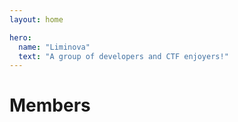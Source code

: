 ```yaml
---
layout: home

hero:
  name: "Liminova"
  text: "A group of developers and CTF enjoyers!"
---
```


<script setup>
import { VPTeamMembers } from "vitepress/theme";

const members = [
    {
        avatar: "https://avatars.githubusercontent.com/u/52886388?v=4",
        name: "Rylie",
        title: "resident troller, CTF division",
        links: [
            { icon: "github", link: "https://github.com/j1nxie" },
            { icon: "twitter", link: "https://x.com/_lumi9" },
            {
                icon: {
                    svg: '<svg role="img" viewBox="0 0 24 24" xmlns="http://www.w3.org/2000/svg"><title>osu!</title><path d="M7.698 10.362c-.1855-.2184-.4189-.3905-.7002-.5162-.2813-.1257-.6104-.1885-.9874-.1885s-.7046.0628-.9829.1885-.5088.2978-.6912.5162c-.1827.2185-.3203.4773-.413.7765-.0928.2993-.1391.6194-.1391.9605 0 .3412.0463.6584.1391.9516.0927.2933.2303.5491.413.7675.1824.2185.4129.3891.6912.5116.2783.1226.6059.1841.9829.1841s.7061-.0615.9875-.1841c.2813-.1226.5146-.2931.7002-.5116.1855-.2184.3231-.4742.413-.7675.0897-.2931.1346-.6104.1346-.9516 0-.3411-.0449-.6612-.1346-.9605-.0899-.2992-.2276-.558-.4131-.7765zm-.965 2.8096c-.1467.2484-.3875.3725-.7227.3725-.3291 0-.567-.1241-.7136-.3725-.1467-.2483-.2199-.6059-.2199-1.0727s.0732-.8243.2199-1.0727c.1466-.2482.3844-.3725.7136-.3725.3352 0 .5759.1243.7227.3725.1466.2484.2199.6059.2199 1.0727.0001.4668-.0733.8245-.2199 1.0727zm11.8894-.8303-.0898-4.3896a4.5409 4.5409 0 0 1 .6912-.0539c.2334 0 .4668.0179.7002.0539l-.0898 4.3896c-.2096.0359-.41.0538-.6015.0538a3.4957 3.4957 0 0 1-.6103-.0538zm1.3196 1.4003c0 .2215-.0179.443-.0538.6643a4.2055 4.2055 0 0 1-.6553.0538 4.1414 4.1414 0 0 1-.6642-.0538 4.0882 4.0882 0 0 1-.0539-.6553c0-.2154.018-.4367.0539-.6643a4.0876 4.0876 0 0 1 .6552-.0538c.2155 0 .4368.018.6643.0538.0359.2276.0538.446.0538.6553zm-3.2226-4.0305c.2095 0 .422.018.6373.0539v4.4614c-.1916.0659-.4443.1302-.7585.193-.3141.0629-.6418.0943-.9829.0943-.3052 0-.5985-.024-.8798-.0718-.2813-.0479-.5282-.1495-.7405-.3052-.2125-.1555-.3815-.3829-.5072-.6823-.1257-.2991-.1885-.697-.1885-1.1938V9.765a3.8725 3.8725 0 0 1 .6373-.0539c.2094 0 .4219.018.6373.0539v2.4596c0 .2455.0194.4474.0584.6059.0388.1586.0988.2843.1795.377a.6606.6606 0 0 0 .3007.1974c.1197.0391.2603.0584.4219.0584.2214 0 .407-.0209.5566-.0628V9.765a3.8218 3.8218 0 0 1 .6284-.0539zm-4.3625 2.6841c.0538.1497.0808.3321.0808.5476 0 .2215-.0464.428-.1392.6194-.0928.1916-.2274.3577-.4039.4982-.1766.1407-.3905.2514-.6418.3322-.2514.0808-.5356.1212-.8528.1212a5.2984 5.2984 0 0 1-.395-.0135 3.1226 3.1226 0 0 1-.3456-.0448 4.0482 4.0482 0 0 1-.3277-.0763 3.9336 3.9336 0 0 1-.35-.1166 2.5768 2.5768 0 0 1 .0852-.4893 3.0737 3.0737 0 0 1 .1751-.4802c.1975.0779.3844.1362.561.1751.1765.039.3605.0584.5521.0584.0838 0 .175-.0075.2738-.0225a.9945.9945 0 0 0 .2737-.0808.6467.6467 0 0 0 .2109-.1526c.0569-.0628.0853-.145.0853-.2469 0-.1436-.0434-.2469-.1302-.3097-.0868-.0628-.208-.1181-.3636-.1661l-.5565-.1616c-.3352-.0956-.5969-.2379-.7855-.4263-.1885-.1886-.2827-.4713-.2827-.8484 0-.4547.163-.8108.4892-1.0682.3261-.2573.7705-.386 1.333-.386.2334 0 .4638.0211.6913.0629.2273.0419.4578.1048.6912.1885-.012.1557-.0419.3173-.0897.4847-.048.1676-.1048.3142-.1706.4398a3.58 3.58 0 0 0-.4757-.1571 2.18 2.18 0 0 0-.5477-.0673c-.2034 0-.3621.0314-.4758.0943-.1137.0629-.1705.1631-.1705.3007 0 .1317.0403.2244.1211.2783.0809.0538.1959.1048.3456.1526l.5117.1526c.1675.048.3187.1063.4533.1751.1347.0688.2498.1541.3456.2558.0958.1016.1707.2272.2246.3768zM12 0C5.3726 0 0 5.3726 0 12.0001 0 18.6273 5.3726 24 12 24c6.6275 0 12-5.3727 12-11.9999C24 5.3726 18.6275 0 12 0zm0 22.8c-5.9647 0-10.8-4.8354-10.8-10.7999C1.2 6.0353 6.0353 1.2 12 1.2s10.8 4.8353 10.8 10.8001C22.8 17.9646 17.9647 22.8 12 22.8z"/></svg>'
                },
                link: "https://osu.ppy.sh/u/14585583",
            },
        ],
    },
    {
        avatar: "https://avatars.githubusercontent.com/u/107946882?v=4",
        name: "Peachy",
        links: [
            { icon: "github", link: "https://github.com/Peachy72" },
        ],
    },
    {
        avatar: "https://avatars.githubusercontent.com/u/20481024?v=4",
        name: "Delnegend",
        links: [
            { icon: "github", link: "https://github.com/Delnegend" },
        ],
    },
    {
        avatar: "https://avatars.githubusercontent.com/u/92161394?v=4",
        name: "Ellimac",
        links: [
            { icon: "github", link: "https://github.com/EllimacH" },
        ],
    },
    {
        avatar: "https://avatars.githubusercontent.com/u/101856461?v=4",
        name: "Maxim",
        links: [
            { icon: "github", link: "https://github.com/GHCMaxim" },
        ],
    },
    {
        avatar: "https://avatars.githubusercontent.com/u/44142531?v=4",
        name: "NamSPro",
        links: [
            { icon: "github", link: "https://github.com/NamSPro" },
            {
                icon: {
                    svg: '<svg role="img" viewBox="0 0 24 24" xmlns="http://www.w3.org/2000/svg"><title>osu!</title><path d="M7.698 10.362c-.1855-.2184-.4189-.3905-.7002-.5162-.2813-.1257-.6104-.1885-.9874-.1885s-.7046.0628-.9829.1885-.5088.2978-.6912.5162c-.1827.2185-.3203.4773-.413.7765-.0928.2993-.1391.6194-.1391.9605 0 .3412.0463.6584.1391.9516.0927.2933.2303.5491.413.7675.1824.2185.4129.3891.6912.5116.2783.1226.6059.1841.9829.1841s.7061-.0615.9875-.1841c.2813-.1226.5146-.2931.7002-.5116.1855-.2184.3231-.4742.413-.7675.0897-.2931.1346-.6104.1346-.9516 0-.3411-.0449-.6612-.1346-.9605-.0899-.2992-.2276-.558-.4131-.7765zm-.965 2.8096c-.1467.2484-.3875.3725-.7227.3725-.3291 0-.567-.1241-.7136-.3725-.1467-.2483-.2199-.6059-.2199-1.0727s.0732-.8243.2199-1.0727c.1466-.2482.3844-.3725.7136-.3725.3352 0 .5759.1243.7227.3725.1466.2484.2199.6059.2199 1.0727.0001.4668-.0733.8245-.2199 1.0727zm11.8894-.8303-.0898-4.3896a4.5409 4.5409 0 0 1 .6912-.0539c.2334 0 .4668.0179.7002.0539l-.0898 4.3896c-.2096.0359-.41.0538-.6015.0538a3.4957 3.4957 0 0 1-.6103-.0538zm1.3196 1.4003c0 .2215-.0179.443-.0538.6643a4.2055 4.2055 0 0 1-.6553.0538 4.1414 4.1414 0 0 1-.6642-.0538 4.0882 4.0882 0 0 1-.0539-.6553c0-.2154.018-.4367.0539-.6643a4.0876 4.0876 0 0 1 .6552-.0538c.2155 0 .4368.018.6643.0538.0359.2276.0538.446.0538.6553zm-3.2226-4.0305c.2095 0 .422.018.6373.0539v4.4614c-.1916.0659-.4443.1302-.7585.193-.3141.0629-.6418.0943-.9829.0943-.3052 0-.5985-.024-.8798-.0718-.2813-.0479-.5282-.1495-.7405-.3052-.2125-.1555-.3815-.3829-.5072-.6823-.1257-.2991-.1885-.697-.1885-1.1938V9.765a3.8725 3.8725 0 0 1 .6373-.0539c.2094 0 .4219.018.6373.0539v2.4596c0 .2455.0194.4474.0584.6059.0388.1586.0988.2843.1795.377a.6606.6606 0 0 0 .3007.1974c.1197.0391.2603.0584.4219.0584.2214 0 .407-.0209.5566-.0628V9.765a3.8218 3.8218 0 0 1 .6284-.0539zm-4.3625 2.6841c.0538.1497.0808.3321.0808.5476 0 .2215-.0464.428-.1392.6194-.0928.1916-.2274.3577-.4039.4982-.1766.1407-.3905.2514-.6418.3322-.2514.0808-.5356.1212-.8528.1212a5.2984 5.2984 0 0 1-.395-.0135 3.1226 3.1226 0 0 1-.3456-.0448 4.0482 4.0482 0 0 1-.3277-.0763 3.9336 3.9336 0 0 1-.35-.1166 2.5768 2.5768 0 0 1 .0852-.4893 3.0737 3.0737 0 0 1 .1751-.4802c.1975.0779.3844.1362.561.1751.1765.039.3605.0584.5521.0584.0838 0 .175-.0075.2738-.0225a.9945.9945 0 0 0 .2737-.0808.6467.6467 0 0 0 .2109-.1526c.0569-.0628.0853-.145.0853-.2469 0-.1436-.0434-.2469-.1302-.3097-.0868-.0628-.208-.1181-.3636-.1661l-.5565-.1616c-.3352-.0956-.5969-.2379-.7855-.4263-.1885-.1886-.2827-.4713-.2827-.8484 0-.4547.163-.8108.4892-1.0682.3261-.2573.7705-.386 1.333-.386.2334 0 .4638.0211.6913.0629.2273.0419.4578.1048.6912.1885-.012.1557-.0419.3173-.0897.4847-.048.1676-.1048.3142-.1706.4398a3.58 3.58 0 0 0-.4757-.1571 2.18 2.18 0 0 0-.5477-.0673c-.2034 0-.3621.0314-.4758.0943-.1137.0629-.1705.1631-.1705.3007 0 .1317.0403.2244.1211.2783.0809.0538.1959.1048.3456.1526l.5117.1526c.1675.048.3187.1063.4533.1751.1347.0688.2498.1541.3456.2558.0958.1016.1707.2272.2246.3768zM12 0C5.3726 0 0 5.3726 0 12.0001 0 18.6273 5.3726 24 12 24c6.6275 0 12-5.3727 12-11.9999C24 5.3726 18.6275 0 12 0zm0 22.8c-5.9647 0-10.8-4.8354-10.8-10.7999C1.2 6.0353 6.0353 1.2 12 1.2s10.8 4.8353 10.8 10.8001C22.8 17.9646 17.9647 22.8 12 22.8z"/></svg>'
                },
                link: "https://osu.ppy.sh/u/11387006",
            },
        ],
    },
    {
        avatar: "https://avatars.githubusercontent.com/u/92439990?v=4",
        name: "beerpsi",
        links: [
            { icon: "github", link: "https://github.com/beer-psi" },
        ],
    },
    {
        avatar: "assets/sorako.jpg",
        name: "Sorako",
        title: "local yappend developer",
        links: [],
    },
]
</script>

<h1>Members</h1>

<VPTeamMembers size="medium" :members="members" />
